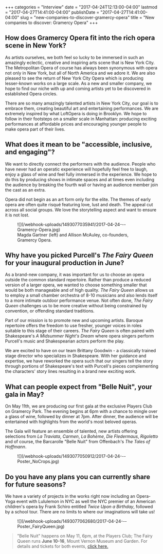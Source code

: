 +++
categories = "Interview"
date = "2017-04-24T12:13:00-04:00"
lastmod = "2017-04-27T14:41:00-04:00"
publishDate = "2017-04-27T14:41:00-04:00"
slug = "new-companies-to-discover-gramercy-opera"
title = "New companies to discover: Gramercy Opera"
+++

## How does Gramercy Opera fit into the rich opera scene in New York?

As artists ourselves, we both feel so lucky to be immersed in such an amazingly eclectic, creative and inspiring arts scene that is New York City. The Metropolitan Opera of course has always been synonymous with opera not only in New York, but all of North America and we adore it. We are also pleased to see the return of New York City Opera which is producing lesser-known works on a large scale. As a new and smaller company, we hope to find our niche with up and coming artists yet to be discovered in established Opera circles.

There are so many amazingly talented artists in New York City, our goal is to embrace them, creating beautiful art and entertaining performances. We are extremely inspired by what LoftOpera is doing in Brooklyn. We hope to follow in their footsteps on a smaller scale in Manhattan: producing exciting performances at affordable prices and encouraging younger people to make opera part of their lives.

## What does it mean to be "accessible, inclusive, and engaging"?

We want to directly connect the performers with the audience. People who have never had an operatic experience will hopefully feel free to laugh, enjoy a glass of wine and feel fully immersed in the experience. We hope to do this by producing shows in intimate spaces and at times even including the audience by breaking the fourth wall or having an audience member join the cast as an extra.

Opera did not begin as an art form only for the elite. The themes of early opera are often quite risqué featuring love, lust and death. The appeal cut across all social groups. We love the storytelling aspect and want to ensure it is not lost.

<figure data-type="image">
![](/webhook-uploads/1493077035941/2017-04-24---Gramercy-Opera.jpg)
<figcaption>Magda Gartner (left) and Allison McAuley, co-founders, Gramercy Opera.</figcaption>
</figure>

## Why have you picked Purcell's *The Fairy Queen* for your inaugural production in June?

As a brand-new company, it was important for us to choose an opera outside the common standard repertoire. Rather than produce a reduced version of a larger opera, we wanted to choose something smaller that would be both manageable and of high quality. *The Fairy Queen* allows us to employ a small chamber orchestra of 8-10 musicians and also lends itself to a more intimate outdoor performance venue. Not often done, *The Fairy Queen* challenges us to be more creative without being constrained by convention, or offending standard traditions.

Part of our mission is to promote new and upcoming artists. Baroque repertoire offers the freedom to use fresher, younger voices in roles suitable to this stage of their careers. *The Fairy Queen* is often paired with Shakespeare's *A Midsummer Night's Dream* where opera singers perform Purcell's music and Shakespearian actors perform the play. 

We are excited to have on our team Brittany Goodwin - a classically trained stage director who specializes in Shakespeare. With her guidance and expertise, we have reworked the opera such that our singers tell the story through portions of Shakespeare's text with Purcell's pieces complementing the characters' story lines resulting in a brand new exciting work.

## What can people expect from "Belle Nuit", your gala in May?

On May 11th, we are producing our first gala at the exclusive Players Club on Gramercy Park. The evening begins at 6pm with a chance to mingle over a glass of wine, followed by dinner at 7pm. After dinner, the audience will be entertained with highlights from the world's most beloved operas.

The Gala will feature an ensemble of talented, new artists offering selections from *La Traviata*, *Carmen*, *La Bohème*, *Die Fledermaus*, *Rigoletto* and of course, the Barcarolle "Belle Nuit" from Offenbach's *The Tales of Hoffmann*.

<figure data-type="image">
![](/webhook-uploads/1493077050912/2017-04-24---Poster_NoCrops.jpg)
<figcaption></figcaption>
</figure>

## Do you have any plans you can currently share for future seasons?

We have a variety of projects in the works right now including an Opera-Yoga event with Lululemon in NYC as well the NYC premier of an American children's opera by Frank Schiro entitled *Twice Upon a Birthday*, followed by a school tour. There are no limits to where our imaginations will take us!

<figure data-type="image">
![](/webhook-uploads/1493077062680/2017-04-24---Poster_FairyQueen.jpg)
<figcaption></figcaption>
</figure>

>"Belle Nuit" happens on May 11, 6pm, at the Players Club; The Fairy Queen runs **June 10-16**, Mount Vernon Museum and Garden. For details and tickets for both events, [click here.](http://www.gramercyopera.com/upcoming.html)

